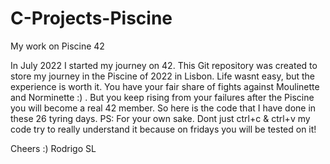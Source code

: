# C-Projects-Piscine
 My work on Piscine 42

In July 2022 I started my journey on 42.
This Git repository was created to store my journey in the Piscine of 2022 in Lisbon. Life wasnt easy, but the experience is worth it. You have your fair share of fights against Moulinette and Norminette :) . But you keep rising from your failures after the Piscine you will become a real 42 member. So here is the code that I have done in these 26 tyring days. 
PS: For your own sake. Dont just ctrl+c & ctrl+v my code try to really understand it because on fridays you will be tested on it!

Cheers :) 
Rodrigo SL
